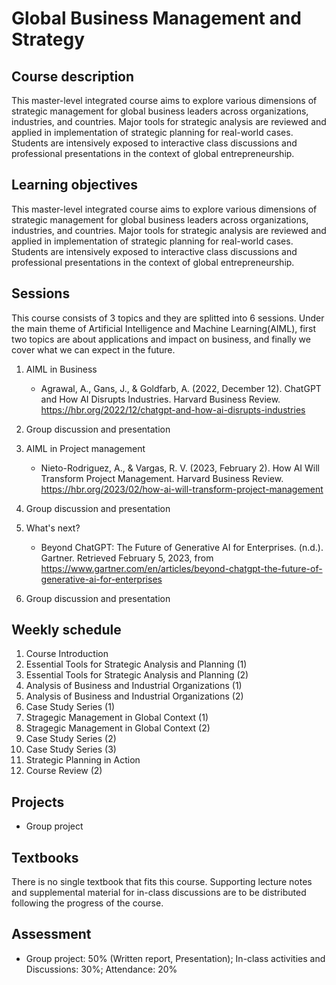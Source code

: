 # Global Business Management and Strategy

## Course description

This master-level integrated course aims to explore various dimensions of strategic management for global business leaders across organizations, industries, and countries. Major tools for strategic analysis are reviewed and applied in implementation of strategic planning for real-world cases. Students are intensively exposed to interactive class discussions and professional presentations in the context of global entrepreneurship.

## Learning objectives

This master-level integrated course aims to explore various dimensions of strategic management for global business leaders across organizations, industries, and countries. Major tools for strategic analysis are reviewed and applied in implementation of strategic planning for real-world cases. Students are intensively exposed to interactive class discussions and professional presentations in the context of global entrepreneurship.

## Sessions

This course consists of 3 topics and they are splitted into 6 sessions. Under the main theme of Artificial Intelligence and Machine Learning(AIML), first two topics are about applications and impact on business, and finally we cover what we can expect in the future.

1. AIML in Business
   - Agrawal, A., Gans, J., & Goldfarb, A. (2022, December 12). ChatGPT and How AI Disrupts Industries. Harvard Business Review. https://hbr.org/2022/12/chatgpt-and-how-ai-disrupts-industries

2. Group discussion and presentation

3. AIML in Project management

   - Nieto-Rodriguez, A., & Vargas, R. V. (2023, February 2). How AI Will Transform Project Management. Harvard Business Review. https://hbr.org/2023/02/how-ai-will-transform-project-management

4. Group discussion and presentation

5. What's next?

   - Beyond ChatGPT: The Future of Generative AI for Enterprises. (n.d.). Gartner. Retrieved February 5, 2023, from https://www.gartner.com/en/articles/beyond-chatgpt-the-future-of-generative-ai-for-enterprises

6. Group discussion and presentation


## Weekly schedule

1. Course Introduction
2. Essential Tools for Strategic Analysis and Planning (1)
3. Essential Tools for Strategic Analysis and Planning (2)
4. Analysis of Business and Industrial Organizations (1)
5. Analysis of Business and Industrial Organizations (2)
6. Case Study Series (1)
1. Stragegic Management in Global Context (1)
2. Stragegic Management in Global Context (2)
3. Case Study Series (2)
4. Case Study Series (3)
5. Strategic Planning in Action
6. Course Review (2)

## Projects

- Group project

## Textbooks

There is no single textbook that fits this course. Supporting lecture notes and supplemental material for in-class discussions are to be distributed following the progress of the course.

## Assessment

- Group project: 50% (Written report, Presentation); In-class activities and Discussions: 30%; Attendance: 20%
